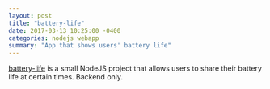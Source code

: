 ```yaml
---
layout: post
title: "battery-life"
date: 2017-03-13 10:25:00 -0400
categories: nodejs webapp
summary: "App that shows users' battery life"
---
```


[battery-life][battery] is a small NodeJS project that allows users to share their battery life at certain times. Backend only.

[battery]: https://github.com/h313/battery-life
